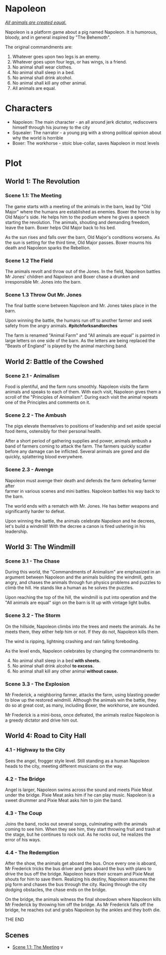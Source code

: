
# Napoleon  
  
*[All animals are created equal.](https://en.wikipedia.org/wiki/Animal_Farm)*  
  
Napoleon is a platform game about a pig named Napoleon. It is humorous, bloody, and in general inspired by "The Behemoth".  
  
  
The original commandments are:  
  
1. Whatever goes upon two legs is an enemy.  
2. Whatever goes upon four legs, or has wings, is a friend.  
3. No animal shall wear clothes.  
4. No animal shall sleep in a bed.  
5. No animal shall drink alcohol.  
6. No animal shall kill any other animal.  
7. All animals are equal.  
  
  
# Characters  
  
* Napoleon: The main character - an all around jerk dictator, rediscovers himself through his journey to the city
* Squealer: The narrator - a young pig with a strong political opinion about why the world is horrible  
* Boxer: The workhorse - stoic blue-collar, saves Napoleon in most levels
  
  
# Plot  
  
## World 1: The Revolution  
  
  
### Scene 1.1: The Meeting  
  
The game starts with a meeting of the animals in the barn, lead by "Old Major" where the humans are established as enemies. Boxer the horse is by Old Major's side. He helps him to the podium where he gives a speech starting the revolution. The animals, shouting and demanding freedom, leave the barn. Boxer helps Old Major back to his bed.  
  
As the sun rises and falls over the barn, Old Major's conditions worsens. As the sun is setting for the third time, Old Major passes. Boxer mourns his death and Napoleon sparks the Rebellion.  

  
### Scene 1.2 The Field  
  
The animals revolt and throw out of the Jones.  In the field, Napoleon battles Mr Jones' children and Napoleon and Boxer chase a drunken and irresponsible Mr. Jones into the barn.  
  
  
### Scene 1.3 Throw Out Mr. Jones  
  
The final battle scene between Napoleon and Mr. Jones takes place in the barn.  
  
Upon winning the battle, the humans run off to another farmer and seek safety from the angry animals. **#pitchforksandtorches**  
  
The farm is renamed "Animal Farm" and "All animals are equal" is painted in large letters on one side of the barn. As the letters are being replaced the "Beasts of England" is played by the animal marching band.  
  
  
## World 2: Battle of the Cowshed  
  
  
### Scene 2.1 - Animalism  
  
Food is plentiful, and the farm runs smoothly. Napoleon visits the farm animals and speaks to each of them. With each visit, Napoleon gives them a scroll of the "Principles of Animalism". During each visit the animal repeats one of the Principles and comments on it.  
  
  
### Scene 2.2 - The Ambush  
  
The pigs elevate themselves to positions of leadership and set aside special food items, ostensibly for their personal health.  
  
After a short period of gathering supplies and power, animals ambush a band of farmers coming to attack the farm. The farmers quickly scatter before any damage can be inflicted. Several animals are gored and die quickly, splattering blood everywhere.  
  
  
### Scene 2.3 - Avenge  
  
Napoleon must avenge their death and defends the farm defeating farmer after  
farmer in various scenes and mini battles. Napoleon battles his way back to the barn.  
  
The world ends with a rematch with Mr. Jones. He has better weapons and significantly harder to defeat.  
  
Upon winning the battle, the animals celebrate Napoleon and he decrees, let's build a windmill! With the decree a canon is fired ushering in his leadership.  
  
  
  
  
## World 3: The Windmill  
  
  
### Scene 3.1 - The Chase  
  
During this world, the "Commandments of Animalism" are emphasized in an argument between Napoleon and the animals building the windmill, gets angry, and chases the animals through fun physics problems and puzzles to climb the hill. He stands like a human as he solves the puzzles.  
  
Upon reaching the top of the hill, the windmill is put into operation and the  "All animals are equal" sign on the barn is lit up with vintage light bulbs.  
  
  
### Scene 3.2 - The Storm  
  
On the hillside, Napoleon climbs into the trees and meets the animals. As he meets them, they either help him or not. If they do not, Napoleon kills them.
  
The wind is ripping, lightning crashing and rain falling foreboding.

As the level ends, Napoleon celebrates by changing the commandments to:

4.  No animal shall sleep in a bed  **with sheets.**
5.  No animal shall drink alcohol  **to excess.**
6.  No animal shall kill any other animal  **without cause.**

  
### Scene 3.3 - The Explosion  
  
Mr Frederick, a neighboring farmer, attacks the farm, using blasting powder to blow up the restored windmill. Although the animals win the battle, they do so at great cost, as many, including Boxer, the workhorse, are wounded.  

Mr Frederick is a mini-boss, once defeated, the animals realize Napoleon is a greedy dictator and drive him out. 
  
  
  
## World 4: Road to City Hall  
  
### 4.1 - Highway to the City  
Sees the angel, frogger style level.  Still standing as a human Napoleon heads to the city, meeting different musicians on the way.
  
### 4.2 - The Bridge  
Angel is larger, Napoleon swims across the sound and meets Pixie Meat under the bridge.  Pixie Meat asks him if he can play music.  Napoleon is a sweet drummer and Pixie Meat asks him to join the band.
  
### 4.3 - The Coup
Joins the band, rocks out several songs, culminating with the animals coming to see him.  When they see him, they start throwing fruit and trash at the stage, but he continues to rock out.  As he rocks out, he realizes the error of his ways.

### 4.4 - The Redemption
After the show, the animals get aboard the bus.  Once every one is aboard, Mr Frederick tricks the bus driver and gets aboard the bus with plans to drive the bus off the bridge.  Napoleon hears their scream and Pixie Meat shouts for him to save them.  Realizing his destiny, Napoleon assumes the pig form and chases the bus through the city.   Racing through the city dodging obstacles, the chase ends on the bridge.

On the bridge, the animals witness the final showdown where Napoleon kills Mr Frederick by throwing him off the bridge.  As Mr Frederick falls off the bridge, he reaches out and grabs Napoleon by the ankles and they both die.

THE END


## Scenes

* [Scene 1.1: The Meeting](docs/1.1-the-meeting.md)
v
<!--stackedit_data:
eyJoaXN0b3J5IjpbLTgwNDU3ODEsLTEzMzM4MDU1MDIsNjI2Nz
IzNDk0LDQ3MjMyNTUzMSwxNjMzODAzMjA1LC00NjYyNjM2OTMs
MjA2MjIwNDA0OV19
-->